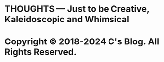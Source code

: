 # THOUGHTS — Just to be Creative, Kaleidoscopic and Whimsical
# Copyright © 2018-2024 C's Blog. All Rights Reserved.
